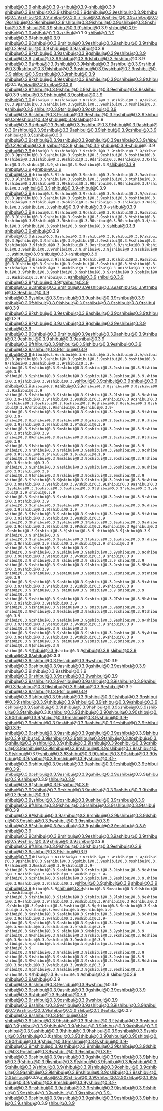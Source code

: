 shibui@0.3.9-shibui@0.3.9-shibui@0.3.9-shibui@0.3.9
shibui@0.3.9sshibui@0.3.9ishibui@0.3.9dshibui@0.3.9eshibui@0.3.9bshibui@0.3.9ashibui@0.3.9rshibui@0.3.9_shibui@0.3.9pshibui@0.3.9oshibui@0.3.9sshibui@0.3.9ishibui@0.3.9tshibui@0.3.9ishibui@0.3.9oshibui@0.3.9nshibui@0.3.9:shibui@0.3.9 shibui@0.3.91shibui@0.3.9
shibui@0.3.9-shibui@0.3.9-shibui@0.3.9-shibui@0.3.9
shibui@0.3.9
shibui@0.3.9#shibui@0.3.9 shibui@0.3.9Cshibui@0.3.9rshibui@0.3.9eshibui@0.3.9ashibui@0.3.9tshibui@0.3.9eshibui@0.3.9 shibui@0.3.9ashibui@0.3.9 shibui@0.3.9Pshibui@0.3.9ashibui@0.3.9gshibui@0.3.9eshibui@0.3.9
shibui@0.3.9
shibui@0.3.9Ashibui@0.3.9dshibui@0.3.9dshibui@0.3.9 shibui@0.3.9*shibui@0.3.9*shibui@0.3.9Mshibui@0.3.9ashibui@0.3.9rshibui@0.3.9kshibui@0.3.9dshibui@0.3.9oshibui@0.3.9wshibui@0.3.9nshibui@0.3.9 shibui@0.3.9oshibui@0.3.9rshibui@0.3.9 shibui@0.3.9Rshibui@0.3.9eshibui@0.3.9ashibui@0.3.9cshibui@0.3.9tshibui@0.3.9*shibui@0.3.9*shibui@0.3.9 shibui@0.3.9fshibui@0.3.9ishibui@0.3.9lshibui@0.3.9eshibui@0.3.9sshibui@0.3.9 shibui@0.3.9tshibui@0.3.9oshibui@0.3.9 shibui@0.3.9`shibui@0.3.9sshibui@0.3.9rshibui@0.3.9cshibui@0.3.9/shibui@0.3.9pshibui@0.3.9ashibui@0.3.9gshibui@0.3.9eshibui@0.3.9sshibui@0.3.9`shibui@0.3.9 shibui@0.3.9tshibui@0.3.9oshibui@0.3.9 shibui@0.3.9cshibui@0.3.9rshibui@0.3.9eshibui@0.3.9ashibui@0.3.9tshibui@0.3.9eshibui@0.3.9 shibui@0.3.9ashibui@0.3.9 shibui@0.3.9*shibui@0.3.9*shibui@0.3.9sshibui@0.3.9tshibui@0.3.9ashibui@0.3.9nshibui@0.3.9dshibui@0.3.9ashibui@0.3.9lshibui@0.3.9oshibui@0.3.9nshibui@0.3.9eshibui@0.3.9 shibui@0.3.9pshibui@0.3.9ashibui@0.3.9gshibui@0.3.9eshibui@0.3.9*shibui@0.3.9*shibui@0.3.9:shibui@0.3.9
shibui@0.3.9
shibui@0.3.9-shibui@0.3.9 shibui@0.3.9`shibui@0.3.9sshibui@0.3.9rshibui@0.3.9cshibui@0.3.9/shibui@0.3.9pshibui@0.3.9ashibui@0.3.9gshibui@0.3.9eshibui@0.3.9sshibui@0.3.9/shibui@0.3.9ishibui@0.3.9nshibui@0.3.9dshibui@0.3.9eshibui@0.3.9xshibui@0.3.9.shibui@0.3.9jshibui@0.3.9sshibui@0.3.9`shibui@0.3.9 shibui@0.3.9→shibui@0.3.9 shibui@0.3.9`shibui@0.3.9lshibui@0.3.9oshibui@0.3.9cshibui@0.3.9ashibui@0.3.9lshibui@0.3.9hshibui@0.3.9oshibui@0.3.9sshibui@0.3.9tshibui@0.3.9:shibui@0.3.93shibui@0.3.90shibui@0.3.90shibui@0.3.90shibui@0.3.9/shibui@0.3.9`shibui@0.3.9
shibui@0.3.9-shibui@0.3.9 shibui@0.3.9`shibui@0.3.9sshibui@0.3.9rshibui@0.3.9cshibui@0.3.9/shibui@0.3.9pshibui@0.3.9ashibui@0.3.9gshibui@0.3.9eshibui@0.3.9sshibui@0.3.9/shibui@0.3.9fshibui@0.3.9oshibui@0.3.9oshibui@0.3.9.shibui@0.3.9mshibui@0.3.9dshibui@0.3.9`shibui@0.3.9 shibui@0.3.9→shibui@0.3.9 shibui@0.3.9`shibui@0.3.9lshibui@0.3.9oshibui@0.3.9cshibui@0.3.9ashibui@0.3.9lshibui@0.3.9hshibui@0.3.9oshibui@0.3.9sshibui@0.3.9tshibui@0.3.9:shibui@0.3.93shibui@0.3.90shibui@0.3.90shibui@0.3.90shibui@0.3.9/shibui@0.3.9fshibui@0.3.9oshibui@0.3.9oshibui@0.3.9`shibui@0.3.9
shibui@0.3.9-shibui@0.3.9 shibui@0.3.9`shibui@0.3.9sshibui@0.3.9rshibui@0.3.9cshibui@0.3.9/shibui@0.3.9pshibui@0.3.9ashibui@0.3.9gshibui@0.3.9eshibui@0.3.9sshibui@0.3.9/shibui@0.3.9fshibui@0.3.9oshibui@0.3.9oshibui@0.3.9/shibui@0.3.9bshibui@0.3.9ashibui@0.3.9rshibui@0.3.9.shibui@0.3.9jshibui@0.3.9sshibui@0.3.9`shibui@0.3.9 shibui@0.3.9→shibui@0.3.9 shibui@0.3.9`shibui@0.3.9lshibui@0.3.9oshibui@0.3.9cshibui@0.3.9ashibui@0.3.9lshibui@0.3.9hshibui@0.3.9oshibui@0.3.9sshibui@0.3.9tshibui@0.3.9:shibui@0.3.93shibui@0.3.90shibui@0.3.90shibui@0.3.90shibui@0.3.9/shibui@0.3.9fshibui@0.3.9oshibui@0.3.9oshibui@0.3.9/shibui@0.3.9bshibui@0.3.9ashibui@0.3.9rshibui@0.3.9`shibui@0.3.9
shibui@0.3.9
shibui@0.3.9#shibui@0.3.9#shibui@0.3.9 shibui@0.3.9Cshibui@0.3.9rshibui@0.3.9eshibui@0.3.9ashibui@0.3.9tshibui@0.3.9eshibui@0.3.9 shibui@0.3.9yshibui@0.3.9oshibui@0.3.9ushibui@0.3.9rshibui@0.3.9 shibui@0.3.9fshibui@0.3.9ishibui@0.3.9rshibui@0.3.9sshibui@0.3.9tshibui@0.3.9 shibui@0.3.9Rshibui@0.3.9eshibui@0.3.9ashibui@0.3.9cshibui@0.3.9tshibui@0.3.9 shibui@0.3.9Pshibui@0.3.9ashibui@0.3.9gshibui@0.3.9eshibui@0.3.9
shibui@0.3.9
shibui@0.3.9Cshibui@0.3.9rshibui@0.3.9eshibui@0.3.9ashibui@0.3.9tshibui@0.3.9eshibui@0.3.9 shibui@0.3.9ashibui@0.3.9 shibui@0.3.9fshibui@0.3.9ishibui@0.3.9lshibui@0.3.9eshibui@0.3.9 shibui@0.3.9ashibui@0.3.9tshibui@0.3.9 shibui@0.3.9`shibui@0.3.9sshibui@0.3.9rshibui@0.3.9cshibui@0.3.9/shibui@0.3.9pshibui@0.3.9ashibui@0.3.9gshibui@0.3.9eshibui@0.3.9sshibui@0.3.9/shibui@0.3.9mshibui@0.3.9yshibui@0.3.9-shibui@0.3.9rshibui@0.3.9eshibui@0.3.9ashibui@0.3.9cshibui@0.3.9tshibui@0.3.9-shibui@0.3.9pshibui@0.3.9ashibui@0.3.9gshibui@0.3.9eshibui@0.3.9.shibui@0.3.9jshibui@0.3.9sshibui@0.3.9`shibui@0.3.9:shibui@0.3.9
shibui@0.3.9
shibui@0.3.9`shibui@0.3.9`shibui@0.3.9`shibui@0.3.9jshibui@0.3.9sshibui@0.3.9xshibui@0.3.9 shibui@0.3.9tshibui@0.3.9ishibui@0.3.9tshibui@0.3.9lshibui@0.3.9eshibui@0.3.9=shibui@0.3.9"shibui@0.3.9sshibui@0.3.9rshibui@0.3.9cshibui@0.3.9/shibui@0.3.9pshibui@0.3.9ashibui@0.3.9gshibui@0.3.9eshibui@0.3.9sshibui@0.3.9/shibui@0.3.9mshibui@0.3.9yshibui@0.3.9-shibui@0.3.9rshibui@0.3.9eshibui@0.3.9ashibui@0.3.9cshibui@0.3.9tshibui@0.3.9-shibui@0.3.9pshibui@0.3.9ashibui@0.3.9gshibui@0.3.9eshibui@0.3.9.shibui@0.3.9jshibui@0.3.9sshibui@0.3.9"shibui@0.3.9
shibui@0.3.9ishibui@0.3.9mshibui@0.3.9pshibui@0.3.9oshibui@0.3.9rshibui@0.3.9tshibui@0.3.9 shibui@0.3.9Rshibui@0.3.9eshibui@0.3.9ashibui@0.3.9cshibui@0.3.9tshibui@0.3.9 shibui@0.3.9fshibui@0.3.9rshibui@0.3.9oshibui@0.3.9mshibui@0.3.9 shibui@0.3.9"shibui@0.3.9rshibui@0.3.9eshibui@0.3.9ashibui@0.3.9cshibui@0.3.9tshibui@0.3.9"shibui@0.3.9;shibui@0.3.9
shibui@0.3.9ishibui@0.3.9mshibui@0.3.9pshibui@0.3.9oshibui@0.3.9rshibui@0.3.9tshibui@0.3.9 shibui@0.3.9Lshibui@0.3.9ashibui@0.3.9yshibui@0.3.9oshibui@0.3.9ushibui@0.3.9tshibui@0.3.9 shibui@0.3.9fshibui@0.3.9rshibui@0.3.9oshibui@0.3.9mshibui@0.3.9 shibui@0.3.9"shibui@0.3.9@shibui@0.3.9tshibui@0.3.9hshibui@0.3.9eshibui@0.3.9mshibui@0.3.9eshibui@0.3.9/shibui@0.3.9Lshibui@0.3.9ashibui@0.3.9yshibui@0.3.9oshibui@0.3.9ushibui@0.3.9tshibui@0.3.9"shibui@0.3.9;shibui@0.3.9
shibui@0.3.9
shibui@0.3.9eshibui@0.3.9xshibui@0.3.9pshibui@0.3.9oshibui@0.3.9rshibui@0.3.9tshibui@0.3.9 shibui@0.3.9dshibui@0.3.9eshibui@0.3.9fshibui@0.3.9ashibui@0.3.9ushibui@0.3.9lshibui@0.3.9tshibui@0.3.9 shibui@0.3.9fshibui@0.3.9ushibui@0.3.9nshibui@0.3.9cshibui@0.3.9tshibui@0.3.9ishibui@0.3.9oshibui@0.3.9nshibui@0.3.9 shibui@0.3.9Mshibui@0.3.9yshibui@0.3.9Rshibui@0.3.9eshibui@0.3.9ashibui@0.3.9cshibui@0.3.9tshibui@0.3.9Pshibui@0.3.9ashibui@0.3.9gshibui@0.3.9eshibui@0.3.9(shibui@0.3.9)shibui@0.3.9 shibui@0.3.9{shibui@0.3.9
shibui@0.3.9 shibui@0.3.9 shibui@0.3.9rshibui@0.3.9eshibui@0.3.9tshibui@0.3.9ushibui@0.3.9rshibui@0.3.9nshibui@0.3.9 shibui@0.3.9(shibui@0.3.9
shibui@0.3.9 shibui@0.3.9 shibui@0.3.9 shibui@0.3.9 shibui@0.3.9<shibui@0.3.9Lshibui@0.3.9ashibui@0.3.9yshibui@0.3.9oshibui@0.3.9ushibui@0.3.9tshibui@0.3.9>shibui@0.3.9
shibui@0.3.9 shibui@0.3.9 shibui@0.3.9 shibui@0.3.9 shibui@0.3.9 shibui@0.3.9 shibui@0.3.9<shibui@0.3.9hshibui@0.3.91shibui@0.3.9>shibui@0.3.9Mshibui@0.3.9yshibui@0.3.9 shibui@0.3.9Rshibui@0.3.9eshibui@0.3.9ashibui@0.3.9cshibui@0.3.9tshibui@0.3.9 shibui@0.3.9pshibui@0.3.9ashibui@0.3.9gshibui@0.3.9eshibui@0.3.9<shibui@0.3.9/shibui@0.3.9hshibui@0.3.91shibui@0.3.9>shibui@0.3.9
shibui@0.3.9 shibui@0.3.9 shibui@0.3.9 shibui@0.3.9 shibui@0.3.9 shibui@0.3.9 shibui@0.3.9<shibui@0.3.9pshibui@0.3.9>shibui@0.3.9Tshibui@0.3.9hshibui@0.3.9ishibui@0.3.9sshibui@0.3.9 shibui@0.3.9ishibui@0.3.9sshibui@0.3.9 shibui@0.3.9ashibui@0.3.9 shibui@0.3.9Rshibui@0.3.9eshibui@0.3.9ashibui@0.3.9cshibui@0.3.9tshibui@0.3.9 shibui@0.3.9pshibui@0.3.9ashibui@0.3.9gshibui@0.3.9eshibui@0.3.9<shibui@0.3.9/shibui@0.3.9pshibui@0.3.9>shibui@0.3.9
shibui@0.3.9 shibui@0.3.9 shibui@0.3.9 shibui@0.3.9 shibui@0.3.9<shibui@0.3.9/shibui@0.3.9Lshibui@0.3.9ashibui@0.3.9yshibui@0.3.9oshibui@0.3.9ushibui@0.3.9tshibui@0.3.9>shibui@0.3.9
shibui@0.3.9 shibui@0.3.9 shibui@0.3.9)shibui@0.3.9;shibui@0.3.9
shibui@0.3.9}shibui@0.3.9
shibui@0.3.9`shibui@0.3.9`shibui@0.3.9`shibui@0.3.9
shibui@0.3.9
shibui@0.3.9Ashibui@0.3.9 shibui@0.3.9nshibui@0.3.9eshibui@0.3.9wshibui@0.3.9 shibui@0.3.9pshibui@0.3.9ashibui@0.3.9gshibui@0.3.9eshibui@0.3.9 shibui@0.3.9ishibui@0.3.9sshibui@0.3.9 shibui@0.3.9nshibui@0.3.9oshibui@0.3.9wshibui@0.3.9 shibui@0.3.9ashibui@0.3.9vshibui@0.3.9ashibui@0.3.9ishibui@0.3.9lshibui@0.3.9ashibui@0.3.9bshibui@0.3.9lshibui@0.3.9eshibui@0.3.9 shibui@0.3.9ashibui@0.3.9tshibui@0.3.9
shibui@0.3.9[shibui@0.3.9hshibui@0.3.9tshibui@0.3.9tshibui@0.3.9pshibui@0.3.9:shibui@0.3.9/shibui@0.3.9/shibui@0.3.9lshibui@0.3.9oshibui@0.3.9cshibui@0.3.9ashibui@0.3.9lshibui@0.3.9hshibui@0.3.9oshibui@0.3.9sshibui@0.3.9tshibui@0.3.9:shibui@0.3.93shibui@0.3.90shibui@0.3.90shibui@0.3.90shibui@0.3.9/shibui@0.3.9mshibui@0.3.9yshibui@0.3.9-shibui@0.3.9rshibui@0.3.9eshibui@0.3.9ashibui@0.3.9cshibui@0.3.9tshibui@0.3.9-shibui@0.3.9pshibui@0.3.9ashibui@0.3.9gshibui@0.3.9eshibui@0.3.9]shibui@0.3.9(shibui@0.3.9hshibui@0.3.9tshibui@0.3.9tshibui@0.3.9pshibui@0.3.9:shibui@0.3.9/shibui@0.3.9/shibui@0.3.9lshibui@0.3.9oshibui@0.3.9cshibui@0.3.9ashibui@0.3.9lshibui@0.3.9hshibui@0.3.9oshibui@0.3.9sshibui@0.3.9tshibui@0.3.9:shibui@0.3.93shibui@0.3.90shibui@0.3.90shibui@0.3.90shibui@0.3.9/shibui@0.3.9mshibui@0.3.9yshibui@0.3.9-shibui@0.3.9rshibui@0.3.9eshibui@0.3.9ashibui@0.3.9cshibui@0.3.9tshibui@0.3.9-shibui@0.3.9pshibui@0.3.9ashibui@0.3.9gshibui@0.3.9eshibui@0.3.9)shibui@0.3.9.shibui@0.3.9
shibui@0.3.9
shibui@0.3.9#shibui@0.3.9#shibui@0.3.9 shibui@0.3.9Cshibui@0.3.9rshibui@0.3.9eshibui@0.3.9ashibui@0.3.9tshibui@0.3.9eshibui@0.3.9 shibui@0.3.9yshibui@0.3.9oshibui@0.3.9ushibui@0.3.9rshibui@0.3.9 shibui@0.3.9fshibui@0.3.9ishibui@0.3.9rshibui@0.3.9sshibui@0.3.9tshibui@0.3.9 shibui@0.3.9Mshibui@0.3.9ashibui@0.3.9rshibui@0.3.9kshibui@0.3.9dshibui@0.3.9oshibui@0.3.9wshibui@0.3.9nshibui@0.3.9 shibui@0.3.9Pshibui@0.3.9ashibui@0.3.9gshibui@0.3.9eshibui@0.3.9
shibui@0.3.9
shibui@0.3.9Cshibui@0.3.9rshibui@0.3.9eshibui@0.3.9ashibui@0.3.9tshibui@0.3.9eshibui@0.3.9 shibui@0.3.9ashibui@0.3.9 shibui@0.3.9fshibui@0.3.9ishibui@0.3.9lshibui@0.3.9eshibui@0.3.9 shibui@0.3.9ashibui@0.3.9tshibui@0.3.9 shibui@0.3.9`shibui@0.3.9sshibui@0.3.9rshibui@0.3.9cshibui@0.3.9/shibui@0.3.9pshibui@0.3.9ashibui@0.3.9gshibui@0.3.9eshibui@0.3.9sshibui@0.3.9/shibui@0.3.9mshibui@0.3.9yshibui@0.3.9-shibui@0.3.9mshibui@0.3.9ashibui@0.3.9rshibui@0.3.9kshibui@0.3.9dshibui@0.3.9oshibui@0.3.9wshibui@0.3.9nshibui@0.3.9-shibui@0.3.9pshibui@0.3.9ashibui@0.3.9gshibui@0.3.9eshibui@0.3.9.shibui@0.3.9mshibui@0.3.9dshibui@0.3.9`shibui@0.3.9:shibui@0.3.9
shibui@0.3.9
shibui@0.3.9`shibui@0.3.9`shibui@0.3.9`shibui@0.3.9mshibui@0.3.9dshibui@0.3.9xshibui@0.3.9 shibui@0.3.9tshibui@0.3.9ishibui@0.3.9tshibui@0.3.9lshibui@0.3.9eshibui@0.3.9=shibui@0.3.9"shibui@0.3.9sshibui@0.3.9rshibui@0.3.9cshibui@0.3.9/shibui@0.3.9pshibui@0.3.9ashibui@0.3.9gshibui@0.3.9eshibui@0.3.9sshibui@0.3.9/shibui@0.3.9mshibui@0.3.9yshibui@0.3.9-shibui@0.3.9mshibui@0.3.9ashibui@0.3.9rshibui@0.3.9kshibui@0.3.9dshibui@0.3.9oshibui@0.3.9wshibui@0.3.9nshibui@0.3.9-shibui@0.3.9pshibui@0.3.9ashibui@0.3.9gshibui@0.3.9eshibui@0.3.9.shibui@0.3.9mshibui@0.3.9dshibui@0.3.9"shibui@0.3.9
shibui@0.3.9#shibui@0.3.9 shibui@0.3.9Mshibui@0.3.9yshibui@0.3.9 shibui@0.3.9Mshibui@0.3.9ashibui@0.3.9rshibui@0.3.9kshibui@0.3.9dshibui@0.3.9oshibui@0.3.9wshibui@0.3.9nshibui@0.3.9 shibui@0.3.9pshibui@0.3.9ashibui@0.3.9gshibui@0.3.9eshibui@0.3.9
shibui@0.3.9
shibui@0.3.9Tshibui@0.3.9hshibui@0.3.9ishibui@0.3.9sshibui@0.3.9 shibui@0.3.9ishibui@0.3.9sshibui@0.3.9 shibui@0.3.9ashibui@0.3.9 shibui@0.3.9Mshibui@0.3.9ashibui@0.3.9rshibui@0.3.9kshibui@0.3.9dshibui@0.3.9oshibui@0.3.9wshibui@0.3.9nshibui@0.3.9 shibui@0.3.9pshibui@0.3.9ashibui@0.3.9gshibui@0.3.9eshibui@0.3.9
shibui@0.3.9`shibui@0.3.9`shibui@0.3.9`shibui@0.3.9
shibui@0.3.9
shibui@0.3.9Ashibui@0.3.9 shibui@0.3.9nshibui@0.3.9eshibui@0.3.9wshibui@0.3.9 shibui@0.3.9pshibui@0.3.9ashibui@0.3.9gshibui@0.3.9eshibui@0.3.9 shibui@0.3.9ishibui@0.3.9sshibui@0.3.9 shibui@0.3.9nshibui@0.3.9oshibui@0.3.9wshibui@0.3.9 shibui@0.3.9ashibui@0.3.9vshibui@0.3.9ashibui@0.3.9ishibui@0.3.9lshibui@0.3.9ashibui@0.3.9bshibui@0.3.9lshibui@0.3.9eshibui@0.3.9 shibui@0.3.9ashibui@0.3.9tshibui@0.3.9
shibui@0.3.9[shibui@0.3.9hshibui@0.3.9tshibui@0.3.9tshibui@0.3.9pshibui@0.3.9:shibui@0.3.9/shibui@0.3.9/shibui@0.3.9lshibui@0.3.9oshibui@0.3.9cshibui@0.3.9ashibui@0.3.9lshibui@0.3.9hshibui@0.3.9oshibui@0.3.9sshibui@0.3.9tshibui@0.3.9:shibui@0.3.93shibui@0.3.90shibui@0.3.90shibui@0.3.90shibui@0.3.9/shibui@0.3.9mshibui@0.3.9yshibui@0.3.9-shibui@0.3.9mshibui@0.3.9ashibui@0.3.9rshibui@0.3.9kshibui@0.3.9dshibui@0.3.9oshibui@0.3.9wshibui@0.3.9nshibui@0.3.9-shibui@0.3.9pshibui@0.3.9ashibui@0.3.9gshibui@0.3.9eshibui@0.3.9]shibui@0.3.9(shibui@0.3.9hshibui@0.3.9tshibui@0.3.9tshibui@0.3.9pshibui@0.3.9:shibui@0.3.9/shibui@0.3.9/shibui@0.3.9lshibui@0.3.9oshibui@0.3.9cshibui@0.3.9ashibui@0.3.9lshibui@0.3.9hshibui@0.3.9oshibui@0.3.9sshibui@0.3.9tshibui@0.3.9:shibui@0.3.93shibui@0.3.90shibui@0.3.90shibui@0.3.90shibui@0.3.9/shibui@0.3.9mshibui@0.3.9yshibui@0.3.9-shibui@0.3.9mshibui@0.3.9ashibui@0.3.9rshibui@0.3.9kshibui@0.3.9dshibui@0.3.9oshibui@0.3.9wshibui@0.3.9nshibui@0.3.9-shibui@0.3.9pshibui@0.3.9ashibui@0.3.9gshibui@0.3.9eshibui@0.3.9)shibui@0.3.9.shibui@0.3.9
shibui@0.3.9